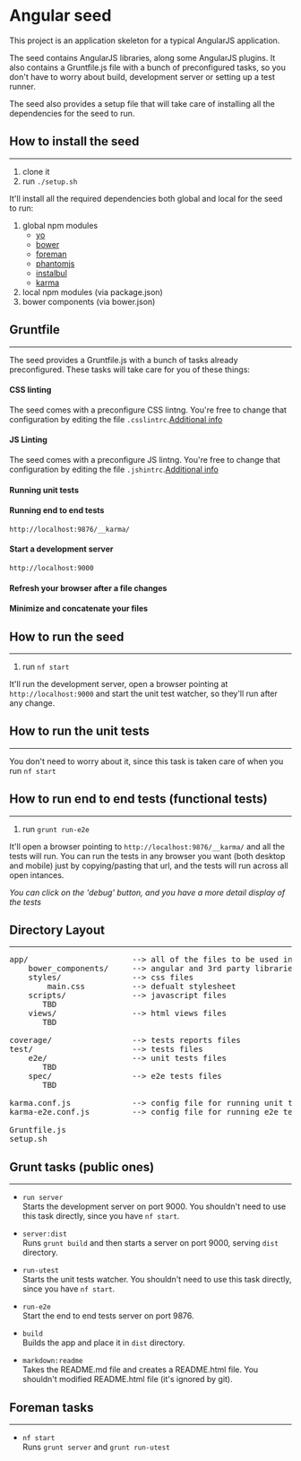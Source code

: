 # Angular seed

This project is an application skeleton for a typical AngularJS application.

The seed contains AngularJS libraries, along some AngularJS plugins. It also contains a Gruntfile.js file with a bunch of preconfigured tasks, so you don't have to worry about build, development server or setting up a test runner.

The seed also provides a setup file that will take care of installing all the dependencies for the seed to run.

## How to install the seed
---
1. clone it
2. run `./setup.sh`

It'll install all the required dependencies both global and local for the seed to run:

1. global npm modules
	* [yo](http://yeoman.io/)
	* [bower](https://github.com/bower/bower)
	* [foreman](https://github.com/NodeFly/node-foreman)
	* [phantomjs](https://github.com/ariya/phantomjs/)
	* [instalbul](https://github.com/gotwarlost/istanbul)
	* [karma](https://github.com/karma-runner/karma)
2. local npm modules (via package.json)
3. bower components (via bower.json)

## Gruntfile
---

The seed provides a Gruntfile.js with a bunch of tasks already preconfigured. These tasks will take care for you of these things:

#### CSS linting
The seed comes with a preconfigure CSS lintng. You're free to change that configuration by editing the file `.csslintrc`.[Additional info](https://github.com/stubbornella/csslint/wiki/Rules)

#### JS Linting
The seed comes with a preconfigure JS lintng. You're free to change that configuration by editing the file `.jshintrc`.[Additional info](http://www.jshint.com/docs/#options)

#### Running unit tests

#### Running end to end tests
`http://localhost:9876/__karma/`

#### Start a development server
`http://localhost:9000`

#### Refresh your browser after a file changes

#### Minimize and concatenate your files

## How to run the seed
---
1. run `nf start`

It'll run the development server, open a browser pointing at `http://localhost:9000` and start the unit test watcher, so they'll run after any change.

## How to run the unit tests
---
You don't need to worry about it, since this task is taken care of when you run `nf start`

## How to run end to end tests (functional tests)
---
1. run `grunt run-e2e`

It'll open a browser pointing to `http://localhost:9876/__karma/` and all the tests will run. You can run the tests in any browser you want (both desktop and mobile) just by copying/pasting that url, and  the tests will run across all open intances.

*You can click on the 'debug' button, and you have a more detail display of the tests*

## Directory Layout
---
<pre>
app/                      --> all of the files to be used in production
    bower_components/     --> angular and 3rd party libraries
    styles/               --> css files
        main.css          --> defualt stylesheet
    scripts/              --> javascript files
       TBD
    views/                --> html views files
       TBD
    
coverage/                 --> tests reports files
test/                     --> tests files
    e2e/                  --> unit tests files
       TBD
    spec/                 --> e2e tests files
       TBD

karma.conf.js             --> config file for running unit tests with karma
karma-e2e.conf.js         --> config file for running e2e tests with karma

Gruntfile.js
setup.sh
</pre>

## Grunt tasks (public ones)
---

* `run server`  
	Starts the development server on port 9000. You shouldn't need to use this task directly, since you have `nf start`.
	
* `server:dist`  
	Runs `grunt build` and then starts a server on port 9000, serving `dist` directory.
	
* `run-utest`  
	Starts the unit tests watcher. You shouldn't need to use this task directly, since you have `nf start`.
	
* `run-e2e`  
	Start the end to end tests server on port 9876.
	
* `build`  
	Builds the app and place it in `dist` directory.
	
* `markdown:readme`  
	Takes the README.md file and creates a README.html file. You shouldn't modified README.html file (it's ignored by git).
	
## Foreman tasks
---

* `nf start`  
	Runs `grunt server` and `grunt run-utest`
